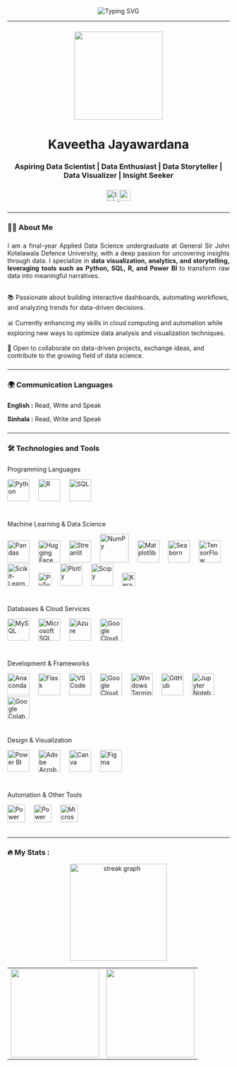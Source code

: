 <div align="center"> 
  <img src="https://readme-typing-svg.herokuapp.com?font=Fira+Code&size=34&pause=1000&color=F79327&center=true&width=600&lines=Welcome+to+My+GitHub+Profile!" alt="Typing SVG" /> 
  <hr>  
</div>

###

<div align="center">
  <img height="200" src="https://media4.giphy.com/media/v1.Y2lkPTc5MGI3NjExMjltbDFqN21tMnE2azdzYzUxZ21hZzYyZHprcTd0cndnbXI1cGpyNSZlcD12MV9pbnRlcm5hbF9naWZfYnlfaWQmY3Q9Zw/L1R1tvI9svkIWwpVYr/giphy.gif"  />
</div>

###

<h1 align="center"> <b> </b> Kaveetha Jayawardana </b> </h1>
<h3 align="center"> Aspiring Data Scientist | Data Enthusiast | Data Storyteller | Data Visualizer | Insight Seeker </h3> 

###

<div align="center">
  <a href="https://www.linkedin.com/in/kaveetha-jayawardana-0315aa301/" target="_blank">
    <img src="https://img.shields.io/static/v1?message=LinkedIn&logo=linkedin&label=&color=0077B5&logoColor=white&labelColor=&style=for-the-badge" height="25" alt="linkedin logo" />
  </a>
  
  <a href="mailto:kaveejay09@gmail.com">
    <img src="https://img.shields.io/static/v1?message=Email&logo=gmail&label=&color=D14836&logoColor=white&labelColor=&style=for-the-badge" height="25" alt="email logo" />
  </a>
</div>


###
<hr>
<h3 align="left"> <b>👩‍💻 About Me</b> </h3>

###

<p align="justify">I am a final-year Applied Data Science undergraduate at General Sir John Kotelawala Defence University, with a deep passion for uncovering insights through data. I specialize in <b> data visualization, analytics, and storytelling, leveraging tools such as Python, SQL, R, and Power BI </b> to transform raw data into meaningful narratives.

  <br>📚 Passionate about building interactive dashboards, automating workflows, and analyzing trends for data-driven decisions. <br>
  <br>📊 Currently enhancing my skills in cloud computing and automation while exploring new ways to optimize data analysis and visualization techniques. <br>
  <br>🤝 Open to collaborate on data-driven projects, exchange ideas, and contribute to the growing field of data science.<br></p>

###
<hr>
<h3 align="left"> <b>🌍 Communication Languages</b></h3>

###
<p> <b>English :</b> Read, Write and Speak </p> 
<p> <b> Sinhala :</b> Read, Write and Speak</p>

###
<hr>
<h3 align="left"> <b> 🛠 Technologies and Tools </b></h3>

### 
Programming Languages  
<div align="left">
  <img src="https://cdn.jsdelivr.net/gh/devicons/devicon/icons/python/python-original.svg" height="50" alt="Python" />
  <img width="12" />
  <img src="https://cdn.jsdelivr.net/gh/devicons/devicon/icons/r/r-original.svg" height="50" alt="R" />
  <img width="12" />
  <img src="https://brandlogos.net/wp-content/uploads/2025/03/microsoft_sql_server-logo_brandlogos.net_wykhq-512x512.png" height="50" alt="SQL" />
</div>
<br>

###
Machine Learning & Data Science  
<div align="left">
  <img src="https://cdn.jsdelivr.net/gh/devicons/devicon/icons/pandas/pandas-original-wordmark.svg" height="50" alt="Pandas" />
  <img width="12" />
  <img src= "https://huggingface.co/front/assets/huggingface_logo-noborder.svg" height="50"       alt="Hugging Face"/>
  <img width="12" />
  <img src= "https://streamlit.io/images/brand/streamlit-logo-secondary-colormark-darktext.png"    height="50" alt="Streanlit"/>
  <img width="12" />
  <img src="https://cdn.jsdelivr.net/gh/devicons/devicon/icons/numpy/numpy-original-wordmark.svg" height="65" alt="NumPy" />
  <img width="12" />
  <img src="https://www.vertica.com/python/assets/images/services/service1.png" height="50" alt="Matplotlib" />
  <img width="12" />
  <img src="https://seaborn.pydata.org/_images/logo-tall-lightbg.svg" height="50" alt="Seaborn" />
  <img width="12" />
  <img src="https://upload.wikimedia.org/wikipedia/commons/thumb/a/ab/TensorFlow_logo.svg/1200px-TensorFlow_logo.svg.png" height="50" alt="TensorFlow" /> 
  <img width="12" />
  <img src="https://upload.wikimedia.org/wikipedia/commons/thumb/0/05/Scikit_learn_logo_small.svg/2560px-Scikit_learn_logo_small.svg.png" height="50" alt="Scikit-Learn" />
  <img width="12" />
  <img src="https://upload.wikimedia.org/wikipedia/commons/9/96/Pytorch_logo.png" height="30" alt="PyTorch" />
  <img width="12" />
  <img src="https://www.vectorlogo.zone/logos/plotly/plotly-official.svg" height="50" alt="Plotly" />
  <img width="12" />
  <img src="https://studyopedia.com/wp-content/uploads/2023/07/scipy.png" height="50" alt="Scipy" />
  <img width="12" />
  <img src="https://victorzhou.com/static/c309c4c6a7bbdb43cf1f290786ce47ab/39600/keras-logo.png" height="30" alt="Keras" />
</div>
<br> 

###
Databases & Cloud Services  
<div align="left">
  <img src="https://cdn.jsdelivr.net/gh/devicons/devicon/icons/mysql/mysql-original-wordmark.svg" height="50" alt="MySQL" />
  <img width="12" />
  <img src="https://cdn.jsdelivr.net/gh/devicons/devicon/icons/microsoftsqlserver/microsoftsqlserver-plain-wordmark.svg" height="50" alt="Microsoft SQL Server" />
  <img width="12" />
  <img src="https://cdn.jsdelivr.net/gh/devicons/devicon/icons/azure/azure-original.svg" height="50" alt="Azure" />
  <img width="12" />
  <img src="https://cdn.jsdelivr.net/gh/devicons/devicon/icons/googlecloud/googlecloud-original.svg" height="50" alt="Google Cloud" />
</div>
<br> 

### 
Development & Frameworks  
<div align="left">
  <img src="https://cdn.jsdelivr.net/gh/devicons/devicon/icons/anaconda/anaconda-original.svg" height="50" alt="Anaconda" />
  <img width="12" />
  <img src="https://cdn.worldvectorlogo.com/logos/flask.svg" height="50" alt="Flask" />
  <img width="12" />
  <img src="https://cdn.jsdelivr.net/gh/devicons/devicon/icons/vscode/vscode-original.svg" height="50" alt="VS Code" />
  <img width="12" />
  <img src="https://cdn.jsdelivr.net/gh/devicons/devicon/icons/googlecloud/googlecloud-original.svg" height="50" alt="Google Cloud" />
  <img width="12" />
  <img src="https://cdn.jsdelivr.net/gh/devicons/devicon/icons/windows11/windows11-original.svg" height="50" alt="Windows Terminal" />
  <img width="12" />
  <img src="https://img.icons8.com/ios11/512/FFFFFF/github.png" height="50" alt="GitHub" />
  <img width="12" />
  <img src="https://cdn.jsdelivr.net/gh/devicons/devicon/icons/jupyter/jupyter-original-wordmark.svg" height="50" alt="Jupyter Notebook" />
  <img width="12" />
  <img src= "https://upload.wikimedia.org/wikipedia/commons/thumb/d/d0/Google_Colaboratory_SVG_Logo.svg/1200px-Google_Colaboratory_SVG_Logo.svg.png" height="50" alt="Google Colab" />
</div>
<br>

### 
Design & Visualization  
<div align="left">
  <img src="https://upload.wikimedia.org/wikipedia/commons/thumb/c/cf/New_Power_BI_Logo.svg/630px-New_Power_BI_Logo.svg.png" height="50" alt="Power BI" />
  <img width="12" />
  <img src="https://upload.wikimedia.org/wikipedia/commons/thumb/6/60/Adobe_Acrobat_Reader_icon_%282020%29.svg/2101px-Adobe_Acrobat_Reader_icon_%282020%29.svg.png" height="50" alt="Adobe Acrobat Reader" />
  <img width="12" />
  <img src="https://cdn.freelogovectors.net/wp-content/uploads/2023/04/canva-logo-circle-freelogovectors.net_.png" height="50" alt="Canva" />
  <img width="12" />
  <img src="https://cdn.jsdelivr.net/gh/devicons/devicon/icons/figma/figma-original.svg" height="50" alt="Figma" />
</div>
<br>

### 
Automation & Other Tools
<div align="left">
  <img src="https://upload.wikimedia.org/wikipedia/commons/thumb/4/4d/Microsoft_Power_Automate.svg/2048px-Microsoft_Power_Automate.svg.png" height="40" alt="Power Automate" />
  <img width="12" />
  <img src="https://img.icons8.com/fluent/512/microsoft-power-apps-2020.png" height="40" alt="Power Apps" />
  <img width="12" />
  <img src="https://upload.wikimedia.org/wikipedia/commons/thumb/0/0e/Microsoft_365_%282022%29.svg/931px-Microsoft_365_%282022%29.svg.png" height="40" alt="Microsoft Office" />

<br>
<br>

---

<h3 align="left">🔥   My Stats :</h3>

<div align="center">
  <img src="https://streak-stats.demolab.com?user=kaveetha-jayawardana&locale=en&mode=daily&theme=dark&hide_border=false&border_radius=5&order=3" height="220" alt="streak graph"/>
</div>

<table border="0">
  <tr>
    <td>
      <a href="https://github.com/kaveetha-jayawardana/github-readme-stats">
        <img height="200" align="center" src="https://github-readme-stats.vercel.app/api?username=kaveetha-jayawardana&theme=dark&show_icons=true&include_all_commits=true&count_private=true" />
      </a>
    </td>
    <td>
      <a href="https://github.com/kaveetha-jayawardana/convoychat">
        <img height="200" align="center" src="https://github-readme-stats.vercel.app/api/top-langs?username=kaveetha-jayawardana&layout=compact&langs_count=8&card_width=320&theme=dark" />
      </a>
    </td>
  </tr>
</table>
